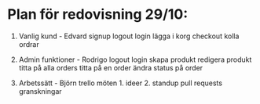# Plan för redovisning 29/10:

1. Vanlig kund - Edvard
   signup
   logout
   login
   lägga i korg
   checkout
   kolla ordrar

2. Admin funktioner - Rodrigo
   logout
   login
   skapa produkt
   redigera produkt
   titta på alla orders
   titta på en order
   ändra status på order


3. Arbetssätt - Björn
   trello
   möten 1. ideer 2. standup
   pull requests
   granskningar